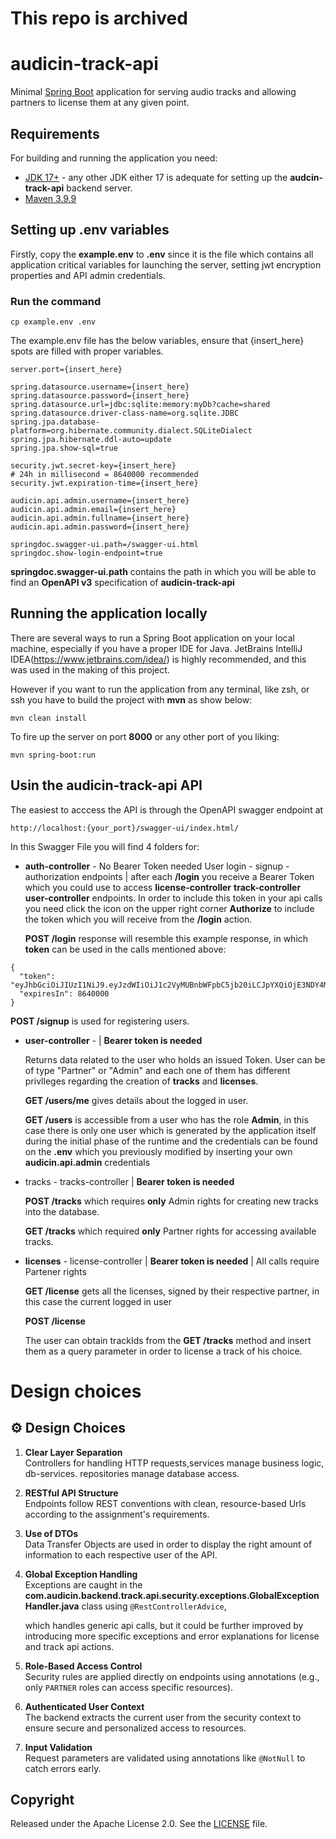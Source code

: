 # This repo is archived

# audicin-track-api


Minimal [Spring Boot](http://projects.spring.io/spring-boot/) application for serving audio tracks and allowing partners to license them at any given point.

## Requirements

For building and running the application you need:

- [JDK 17+]([http://www.oracle.com/technetwork/java/javase/downloads/jdk8-downloads-2133151.html](https://docs.aws.amazon.com/corretto/latest/corretto-17-ug/downloads-list.html)) - any other JDK either 17 is adequate for setting up the **audcin-track-api** backend server.
- [Maven 3.9.9](https://maven.apache.org/docs/history.html)


## Setting up .env variables

Firstly, copy the **example.env** to **.env** since it is the file which contains all application critical variables for launching the server, setting jwt encryption properties and API admin credentials.

### Run the command

```shell
cp example.env .env
```

The example.env file has the below variables, ensure that {insert_here} spots are filled with proper variables. 

```
server.port={insert_here}

spring.datasource.username={insert_here}
spring.datasource.password={insert_here}
spring.datasource.url=jdbc:sqlite:memory:myDb?cache=shared
spring.datasource.driver-class-name=org.sqlite.JDBC
spring.jpa.database-platform=org.hibernate.community.dialect.SQLiteDialect
spring.jpa.hibernate.ddl-auto=update
spring.jpa.show-sql=true

security.jwt.secret-key={insert_here}
# 24h in millisecond = 8640000 recommended
security.jwt.expiration-time={insert_here}

audicin.api.admin.username={insert_here}
audicin.api.admin.email={insert_here}
audicin.api.admin.fullname={insert_here}
audicin.api.admin.password={insert_here}

springdoc.swagger-ui.path=/swagger-ui.html
springdoc.show-login-endpoint=true
```

**springdoc.swagger-ui.path** contains the path in which you will be able to find an **OpenAPI v3** specification of **audicin-track-api**


## Running the application locally

There are several ways to run a Spring Boot application on your local machine, especially if you have a proper IDE for Java.
JetBrains IntelliJ IDEA(https://www.jetbrains.com/idea/) is highly recommended, and this was used in the making of this project.

However if you want to run the application from any terminal, like zsh, or ssh you have to build the project with **mvn** as show below:

```shell
mvn clean install
```

To fire up the server on port **8000** or any other port of you liking:

```shell
mvn spring-boot:run
```

## Usin the **audicin-track-api** API

The easiest to acccess the API is through the OpenAPI swagger endpoint at 

```
http://localhost:{your_port}/swagger-ui/index.html/
```

In this Swagger File you will find 4 folders for:
* **auth-controller** - No Bearer Token needed
  User login - signup - authorization endpoints | after each **/login** you receive a Bearer Token which you could use to access **license-controller**
  **track-controller**   **user-controller** endpoints. In order to include this token in your api calls you need click the icon on the upper right corner **Authorize**
  to include the token which you will receive from the **/login** action.

  **POST /login** response will resemble this example response, in which **token** can be used in the calls mentioned above:

```
{
  "token": "eyJhbGciOiJIUzI1NiJ9.eyJzdWIiOiJ1c2VyMUBnbWFpbC5jb20iLCJpYXQiOjE3NDY4MTYzMTUsImV4cCI6MTc0NjgyNDk1NX0.RH8AjBqlskgQJLwdZs6vIZKMaoC6SLHRvJuqZm5Vxj8",
  "expiresIn": 8640000
}
```
 **POST /signup** is used for registering users.


* **user-controller** - | **Bearer token is needed**

  Returns data related to the user who holds an issued Token. User can be of type "Partner" or "Admin" and each one of them has different privlleges regarding
  the creation of **tracks** and **licenses**. 

  **GET /users/me** gives details about the logged in user.

  **GET /users** is accessible from a user who has the role **Admin**, in this case there is only one user which is generated by the application itself during the
   initial phase of the runtime and the credentials can be found on the **.env** which you previously modified by inserting your own **audicin.api.admin** credentials

* tracks - tracks-controller  | **Bearer token is needed**

  **POST /tracks** which requires **only** Admin rights for creating new tracks into the database.

  **GET /tracks** which required **only** Partner rights for accessing available tracks.


* **licenses** - license-controller | **Bearer token is needed** | All calls require Partener rights

   **GET /license** gets all the licenses, signed by their respective partner, in this case the current logged in user

   **POST /license** 

     The user can obtain trackIds from the **GET /tracks** method and insert them as a query parameter in order to license a track of his choice.

# Design choices

  ## ⚙️ Design Choices

1. **Clear Layer Separation**  
   Controllers for handling HTTP requests,services manage business logic,  db-services. repositories manage database access.

2. **RESTful API Structure**  
   Endpoints follow REST conventions with clean, resource-based Urls according to the assignment's requirements.

3. **Use of DTOs**  
   Data Transfer Objects are used in order to display the right amount of information to each respective user of the API.

4. **Global Exception Handling**  
    Exceptions are caught in the **com.audicin.backend.track.api.security.exceptions.GlobalExceptionHandler.java** class using `@RestControllerAdvice`, 

    which handles generic api calls, but it could be further improved by introducing more specific exceptions and error explanations for license and track api 
    actions.

5. **Role-Based Access Control**  
   Security rules are applied directly on endpoints using annotations (e.g., only `PARTNER` roles can access specific resources).

6. **Authenticated User Context**  
   The backend extracts the current user from the security context to ensure secure and personalized access to resources.

7. **Input Validation**  
   Request parameters are validated using annotations like `@NotNull` to catch errors early.





## Copyright

Released under the Apache License 2.0. See the [LICENSE](https://github.com/codecentric/springboot-sample-app/blob/master/LICENSE) file.
